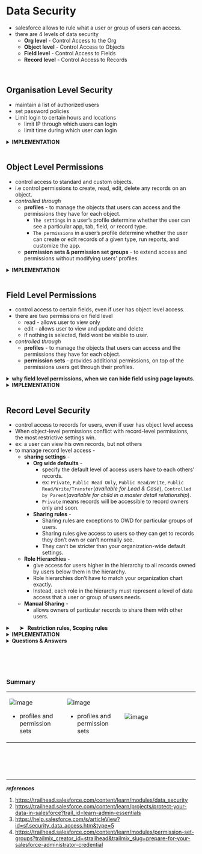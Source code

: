 # Data Security 
  - salesforce allows to rule what a user or group of users can access.
  - there are 4 levels of data security
    - **Org level** - Control Access to the Org
    - **Object level** - Control Access to Objects
    - **Field level** - Control Access to Fields
    - **Record level** - Control Access to Records
<br/>


## Organisation Level Security
  - maintain a list of authorized users
  - set password policies
  - Limit login to certain hours and locations
    - limit IP through which users can login
    - limit time during which user can login

<details>
<summary>  <b> IMPLEMENTATION </b>  </summary>
<p>  

---
  
<table>
<tr>
<td>  

![image](https://user-images.githubusercontent.com/63545175/190951004-9d7fb6dc-d5f3-4d6d-bc8b-29f9ee413b8d.png)
</td>
<td>  


  - Manage Users
  - create Users
  - Deactivate User
</td>
</tr>
<tr>
<td>  

![image](https://user-images.githubusercontent.com/63545175/190951169-2e688cb8-569a-4b64-a908-fc2cd06cbadc.png)
</td>
<td>  

  - set Password Policies
</td>
</tr>
<tr>
<td>  

![image](https://user-images.githubusercontent.com/63545175/190951591-a9483c83-8180-4c31-beb4-799bed8b0a7e.png)
</td>
<td>  

  - Specify trusted IP ranges
</td>
</tr>
<tr>
<td>  

![image](https://user-images.githubusercontent.com/63545175/190951967-be0d56ed-3732-476d-9fdc-4bf473705551.png)
</td>
<td>  

  - Restrict Login Access by IP Address Using Profiles
</td>
</tr>
<tr>
<td>  

![image](https://user-images.githubusercontent.com/63545175/190952172-642dd8d6-5971-41fc-a635-b462e25ea151.png)
</td>
<td>  

  - Restrict Login Access by Time
</td>
</tr>
</table> 
  

<br/>
  
## use cases

<details>
<summary>  <b> allowing connected apps </b>  </summary>
<p>  


<table>
<tr>
<td>  

![image](https://user-images.githubusercontent.com/63545175/191441198-bc20594a-c5f5-4697-a04a-1f9870ac6f46.png)  
  
![image](https://user-images.githubusercontent.com/63545175/191440992-795b7aee-0366-4dd2-b496-02539e5acae8.png)  
  
![image](https://user-images.githubusercontent.com/63545175/191440866-d461514c-7715-47cb-8eb7-e9a33f95ef22.png)

</td>
<td>  
  
  - allowing IOS/Android apps, access to salesforce
  - making Admin to allow access to connected apps.
</td>
</tr>
</table> 
  
</p>  
</details>

<br/>

<details>
<summary>  <b> Set Login Access Policies <em>("to allow admin to login as any user")</em> </b>  </summary>
<p>  

- From Setup, enter Login Access Policies in the Quick Find box, and select Login Access Policies.
- Select the Enabled checkbox next to Administrators Can Log in as Any User.
- Click Save.

</p>  
</details>

---
  
</p>  
</details>



<br/>


## Object Level Permissions
  - control access to standard and custom objects.
  - i.e control permissions to create, read, edit, delete any records on an object.
  - _controlled through_ 
    - **profiles** - to manage the objects that users can access and the permissions they have for each object.
      - ``The settings`` in a user’s profile determine whether the user can see a particular app, tab, field, or record type.
      - ``The permissions`` in a user’s profile determine whether the user can create or edit records of a given type, run reports, and customize the app.
    - **permission sets & permission set groups** - to extend access and permissions without modifying users' profiles.


<details>
<summary>  <b> IMPLEMENTATION </b>  </summary>
<p>  

---

### Create , Assign a Profile
_After you've created a profile, customize it to match the needs of a specific set of users, and then assign the profile to those users._
  - Make sure the Enhanced Profile User Interface is enabled in User Management Settings.
  - From Setup, in the Quick Find box, enter **Profiles**, and then select **Profiles**.
  - Click the name of the profile that you want to customize.
  - Edit the profile, setting the most restrictive settings and permissions you can for this user type. (Don’t worry about blocking the user from doing things they need to do. We'll open up more possibilities for them later, when we give them permission sets.)
  - From Setup, in the Quick Find box, enter **Users**, and then select **Users**.
  - Click **Edit** next to the user that you want to assign the profile to.
  - In the **Profile** dropdown, select the profile that you just set up. Then, click **Save**.
  
<br/>
  
### Create , Assign a Permission Set

  - From Setup, in the Quick Find box, enter Permission Sets, and then select Permission Sets.
  - Click **Clone** next to the set you want to copy. A cloned **permission set** has the same user license as the original. To create a set with a different license, click New (1) instead.Locate the New **Permission Set** button.

![image](https://user-images.githubusercontent.com/63545175/190956581-8a174551-af20-4dd6-9606-162ee1e3553d.png)

  - Enter a label and a description. The API name is a unique name used by the API and managed packages. It automatically replicates the label, but you can modify it.
  - _If this is a new permission set, select a user license option._
    - If you plan to assign this permission set to multiple users with different licenses, select --None--.
    - If only users with one type of license will use this permission set, select that user license.
  - Click **Save** to go back to the permission set overview page.
  - In the **permission set** toolbar, click Manage **Assignments**, then click **Add Assignments**.
  - Select the users to assign to this permission set and click **Assign**. Review the messages on the Assignment Summary page. If any users weren’t assigned, the Message column tells you why.
  - Click **Done** to return to a list of the users assigned to the permission set.
  
  
</p>  
</details>

<br/>


## Field Level Permissions
  - control access to certain fields, even if user has object level access.
  - there are two permissions on field level
    - read - allows user to view only
    - edit - allows user to view and update and delete
    - if nothing is selected, field wont be visible to user.
  - _controlled through_ 
    - **profiles** - to manage the objects that users can access and the permissions they have for each object. 
    - **permission sets** - provides additional permissions, on top of the permissions users get through their profiles.

<details>
<summary> <b>why field level permissions, when we can hide field using page layouts.</b> </summary>  
<p>

***Answer:*** field level permissions cotrols the visiblity of fields in any part of the app including related list, list views, reports & search results which can'not be secured through page layouts.  
</p>
</details>

<details>
<summary> <b> IMPLEMENTATION </b> </summary>  
<p>

---
  
### Restrict Field Access with a Profile
  - From Setup, in the Quick Find box, enter Profiles, and then **select Profiles.**
  - Select the profile you want to change.
  - Click **Object** Settings and select the object for which you want to update the field settings.
  - Click **Edit.**
  - Under **Field Permissions**, for each field, specify the kind of access you want for users with this profile, and save your settings.  
  
<br/>
  
### Add Field Access with a Permission Set
  - From Setup, in the Quick Find box, enter **Permission Sets**, and then select **Permission Sets**.
  - Select a permission set and click **Object Settings**.
  - Click the object you're working with, then click **Edit**. In this example, we're modifying the Candidate object.
  - Under **Field Permissions**, specify the kinds of access your interviewers need, then save this permission set.

![image](https://user-images.githubusercontent.com/63545175/190957328-45611ed7-aece-4239-aa6f-c341a162c3d4.png)
  
  - Click **Manage Assignments** and select the users who you expect to need the permissions you’ve just specified. Click **Add Assignments** and **Done**, and you're done!
  

</p>
</details>

<br/>


## Record Level Security
  - control access to records for users, even if user has object level access
  - When object-level permissions conflict with record-level permissions, the most restrictive settings win.
  - ex: a user can view his own records, but not others
  - to manage record level access -
    - **sharing settings** -
      - **Org wide defaults** - 
        - specify the default level of access users have to each others’ records.
        - ex: ``Private``, ``Public Read Only``, ``Public Read/Write``, ``Public Read/Write/Transfer``(_available for Lead & Case_), ``Controlled by Parent``(_available for child in a master detail relationship_).
        - ``Private`` means records will be accessible to record owners only and soon.
      - **Sharing rules** - 
        - Sharing rules are exceptions to OWD for particular groups of users.
        - Sharing rules give access to users so they can get to records they don’t own or can’t normally see.
        - They can’t be stricter than your organization-wide default settings.
    - **Role Hierarchies** - 
      - give access for users higher in the hierarchy to all records owned by users below them in the hierarchy.
      - Role hierarchies don’t have to match your organization chart exactly. 
      - Instead, each role in the hierarchy must represent a level of data access that a user or group of users needs.
    - **Manual Sharing** - 
      - allows owners of particular records to share them with other users.


<details>
<summary>  <b> &nbsp; &nbsp; &nbsp; ➤ &nbsp; Restriction rules, Scoping rules </b>  </summary>  
<p>  

---

***Restriction rules:** Use restriction rules when you want certain users to only see a specific set of records.*
  
_"When a restriction rule is applied to a user, the data that they had read access to via your sharing settings is further scoped to only records matching the record criteria that you set. This behavior is similar to how you can filter results in a list view or report, except that it’s permanent."_
  
![image](https://user-images.githubusercontent.com/63545175/193261080-8cddab61-24bb-4d22-b5c3-043d1af659ad.png)


***Scoping rules:** Use scoping rules to control the records that your users see based on criteria you select. Users can still access the records allowed by your sharing settings.*

_"With scoping rules you can set criteria to help your users see only records that are relevant to them. Scoping rules don’t restrict the record access that your users already have. They scope the records that your users see. Your users can still open and report on all records that they have access to per your sharing settings."_  
  
![image](https://user-images.githubusercontent.com/63545175/193261894-84fe2ad9-2b3e-4de8-9517-17d5e185abdd.png)  
  
---  
  
</p>  
</details>  


<details>
<summary> <b>IMPLEMENTATION</b> </summary>  
<p>

---  
  
### OWD 
  
<table>  
<tr>
<td>

<image src="https://user-images.githubusercontent.com/63545175/190958557-3c956f50-c0b0-4708-b1d3-be5c631bdf6d.png" width="480px">
</td>
<td>
  
  - ***Private*** 
    - Only the record owner, and users above that role in the hierarchy, can view, edit, and report on those records.
  - ***Public Read Only***
    - All users can view and report on records, but only the owner, and users above that role in the hierarchy, can edit them.
  - ***Public Read/Write***
    - All users can view, edit, and report on all records.
  - ***Controlled by Parent*** 
    - A user can view, edit, or delete a record if she can perform that same action on the object it belongs to.

</td>
</tr>  
</table>
  
### Set Your Org-Wide Sharing Defaults
  
<table>  
<tr>
<td>

<image src="https://user-images.githubusercontent.com/63545175/190959075-ea204842-fa6e-4cb5-b7e7-cbe5cca3cd13.png" width="780px">
</td>
<td>
  
_Use org-wide defaults to specify the baseline level of access that the most restricted user should have._
  - From Setup, in the Quick Find box, enter Sharing Settings, and then select Sharing Settings.
  - Click Edit in the Organization-Wide Defaults area. 
  - For each object, select the default internal access and default external access.
  - To disable automatic access using your hierarchies, deselect Grant Access Using Hierarchies for any custom object that doesn't have a default access of Controlled by Parent.

</td>
</tr>  
</table>
  
### Sharing rules
***inside sharing settings, under owd you'll find sharing rules for each object.***
  
<br/>
  
### setting up roles
***role hierarchies don't have to match your org chart. Each role in the hierarchy just represents a level of data access that a user or group of users needs.***

<table>  
<tr>
<td width="480px">

<image src="https://user-images.githubusercontent.com/63545175/190960002-5a5911fd-938d-4f08-894e-2ccae6d31063.png" width="780px">
</td>
<td>
  
> - Use the **Grant Access Using Hierarchies** checkbox to disable access to records to users above the record owner in the hierarchy for custom objects. 
> - If you deselect this checkbox for a custom object, only the record owner and users granted access by the org-wide defaults receive access to the records.

> - Even if **Grant Access Using Hierarchies** is deselected, some users—such as those with the “View All” and “Modify All” object permissions and the “View All Data” and “Modify All Data” system permissions—can still access records they don’t own.

</td>
</tr>  
</table>  
  
  
### Manual sharing
***when a user himself shares his records with someone else it comes under manual sharing.***  

  
---
  
</p>
</details>


<details>
<summary> <b>Questions & Answers</b> </summary>  
<p>

---

<details>
<summary> <b> What is Grant Access Using Hierarchies? </b> </summary>
<p>
  
Say there are three roles:
  
```
    Role A
        Role B
            Role C
```
  
- ``Role A`` is higher in hierarchy, ``Role B`` is in middle and ``Role C`` is lower in hierarchy

- If the ``Role A`` user through Manual Sharing or Sharing Rules, shares the record to ``Role C`` user who is in lower hierarchy, then the ``Role B`` user who is above in hierarchy to ``Role C`` user can see the records, if we enable Grant Access Using Hierarchies at OWD in sharing settings else if Grant Access using Hierarchies is disabled ``Role B`` user cannot see the record.
  
- By default grant access using hierarchy is enabled, it allows roles higher in hierarchy to access records accessible to roles lower in hierarchy.

---
  
</p>
</details>  

---
  
</p>
</details>




<br/>


<br/>


<br/>


<br/>


### Summary

<table>
<tr>
<td width="170px">  

![image](https://user-images.githubusercontent.com/63545175/190900334-ca4b66e6-d517-4359-ae85-67360af154ae.png)

- profiles and permission sets  
</td>  
<td width="170px">

![image](https://user-images.githubusercontent.com/63545175/190900364-8eccabfe-4116-4fa4-acbc-6e7b477a01b6.png)

- profiles and permission sets 
  
</td>
<td width="340px">  

![image](https://user-images.githubusercontent.com/63545175/190900387-e7558e74-724d-4eb4-9953-9c1271102f1c.png)

</td>  
</tr>  
</table> 







<br/>


<br/>


<br/>


<br/>



---
***references***

1. https://trailhead.salesforce.com/content/learn/modules/data_security
2. https://trailhead.salesforce.com/content/learn/projects/protect-your-data-in-salesforce?trail_id=learn-admin-essentials
3. https://help.salesforce.com/s/articleView?id=sf.security_data_access.htm&type=5
4. https://trailhead.salesforce.com/content/learn/modules/permission-set-groups?trailmix_creator_id=strailhead&trailmix_slug=prepare-for-your-salesforce-administrator-credential







